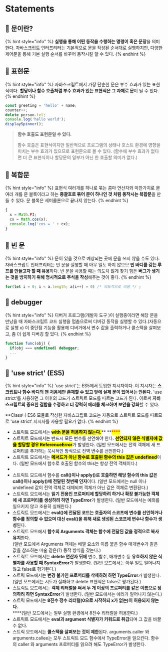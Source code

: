 # Statements

## 🐇 **문이란?**

{% hint style="info" %}
**실행을 통해 어떤 동작을 수행하는 명령어 혹은 문장**을 의미한다. 자바스크립트 인터프리터는 기본적으로 문을 작성된 순서대로 실행하지만, 다양한 제어문을 통해 기본 실행 순서를 바꾸어 동작시킬 할 수 있다.
{% endhint %}

## 🐇 표현문

{% hint style="info" %}
자바스크립트에서 가장 단순한 문은 부수 효과가 있는 표현식이다. **할당이나 함수 호출처럼 부수 효과가 있는 표현식은 그 자체로 문**이 될 수 있다.
{% endhint %}

```javascript
const greeting = 'hello' + name;
counter++;
delete person.tel;
console.log('hello world');
displaySpinner();
```

> **함수 호출도 표현문일 수 있다.**
>
> 함수 호출은 표현식이지만 일반적으로 프로그램의 상태나 호스트 환경에 영향을 미치는 부수 효과가 있으므로 표현문으로 볼 수 있다. (함수에 부수 효과가 없다면 더 큰 표현식이나 할당문의 일부가 아닌 한 호출할 의미가 없다.)

## 🐇 복합문

{% hint style="info" %}
표현식 여러개를 하나로 묶는 콤마 연산자와 마찬가지로 문 여러 개를 문 블록이라고 하는 **중괄호로 묶어 문이 하나인 것 처럼 동작시는 복합문**을 만들 수 있다. 문 블록은 세미콜론으로 끝나지 않는다.
{% endhint %}

```javascript
{
  x = Math.PI;
  cx = Math.cos(x);
  console.log('cos = ' + cx);
}
```

## 🐇 빈 문

{% hint style="info" %}
문이 있을 것으로 예상되는 곳에 문을 쓰지 않을 수도 있다. 자바스크립트 인터프리터는 빈 문을 실행할 때 아무 일도 하지 않으므 **빈 바디를 갖는 루프를 만들고자 할 때 유용**하다. 빈 문을 사용할 때는 의도치 않게 찾기 힘든 **버그가 생기는 것을 방지하기 위해 명시적으로 주석을 작성**해주는 것이 좋다.
{% endhint %}

```javascript
for(let i = 0; i < a.length; a[i++] = 0) /* 의도적으로 비움 */ ;
```

## 🐇 debugger

{% hint style="info" %}
디버거 프로그램(개발자 도구 )이 실행중이라면 해당 문을 만났을 때 자바스크립트 코드 실행을 멈춤으로써 디버깅 동작을 실행할 수 있다.(자동으로 실행 x) 이 중단점 기능을 활용해 디버거에서 변수 값을 출력하거나 콜스택을 살펴보고, 좀 더 쉽게 디버깅 할  있다.&#x20;
{% endhint %}

```javascript
function func(obj) {
  if(obj === undefined) debugger; 
  ...
}
```

## 🐇 'use strict' (ES5)

{% hint style="info" %}
'use strict'는 ES5에서 도입한 지시자이다. 이 지시자는 **스크립트나 함수 바디의 맨 처음에만 존재할 수 있고 앞에 실제 문이 있어서는 안된다.** 'use strict'를 사용하면 그 이후의 코드가 스트릭트 모드를 따르는 코드가 된다. 이로써 **자바스크립트의 중요한 결함을 수정하고 더 강력히 에러를 체크하며 보안을 강화**할 수 있다.



\*\*Class나 ES6 모듈로 작성한 자바스크립트 코드는 자동으로 스트릭트 모드를 따르므로 'use strict' 지시자를 사용할 필요가 없다.
{% endhint %}

* 스트릭트 모드에서는 <mark style="background-color:yellow;">**with 문을 허용하지 않는다.**</mark>** **<mark style="background-color:purple;"><mark style="color:red;background-color:yellow;">****<mark style="color:red;background-color:yellow;"></mark>&#x20;
* 스트릭트 모드에서는 반드시 모든 변수를 선언해야 한다. <mark style="background-color:yellow;">**선언되지 않은 식별자에 값을 할당할 경우 ReferenceError**</mark>가 발생한다. (일반 모드에서는 전역 객체에 새 프로퍼티를 추가하는 묵시적인 방식으로 전역 변수를 선언한다.)
* 스트릭트 모드에서는 <mark style="background-color:yellow;">**메서드가 아닌 함수로 호출된 함수의 this 값은 undefined**</mark>이다. (일반 모드에서 함수로 호출된 함수의 this는 항상 전역 객체이다.)&#x20;
*
* 스트릭트 모드에서 함수를 **call()이나 apply()로 호출하면 해당 함수의 this 값은 call()이나 apply()에 전달된 첫번째 인자**이다. (일반 모드에서는 null 이나 undefined 값이 전역 객체로 대체되며 객체가 아닌 값은 객체로 변환된다.)
* 스트릭트 모드에서는 **읽기 전용인 프로퍼티에 할당하려 하거나 확장 불가능한 객체에 새 프로퍼티를 생성하려 하면 TypeError**가 발생한다. (일반 모드에서는 예외를 일으키지 않고 조용히 실패한다.)
* 스트릭트 모드에서는 **eval()에 전달된 코드는 호출자의 스코프에 변수를 선언하거나 함수를 정의할 수 없으며 대신 eval()을 위해 새로 생성된 스코프에 변수나 함수가 생성**된다.&#x20;
* 스트릭트 모드에서 **함수의 Arguments 객체는 함수에 전달된 값을 정적으로 복사 유지**한다.\
  (일반 모드에서 Arguments 객체는 배열 요소와 이름 붙은 함수 매개변수가 같은 값을 참조하는 마술 같은(?) 동작 방식을 갖는다.)
* 스트릭트 모드에서는 **delete 연산자 뒤에** 변수, 함수, 매개변수 등 **유효하지 않은 식별자를 사용할 때 SyntaxError**가 발생한다. (일반 모드에서는 아무 일도 일어나지 않고 false로 평가된다.)
* 스트릭 모드에서는 **변경 불가인 프로퍼티를 삭제하려 하면 TypeError**가 발생한다.\
  (일반 모드에서는 시도가 실패하고 delete 표현식은 false로 평가된다.)
* 스트릭트 모드에서는 **객체 리터럴을 써서 두 개 이상의 프로퍼티를 같은 이름으로 정의하려 하면 SyntaxError**가 발생한다. (일반 모드에서는 에러가 일어나지 않는다.)
* 스트릭 모드에서는 **8진수 정수 리터럴(0으로 시작하되 x가 없는)이 허용되지 않는다.**\
  ****(일반 모드에서는 일부 실행 환경에서 8진수 리터럴을 허용한다.)
* 스트릭트 모드에서는 **eval과 argument 식별자가 키워드로 취급**되며 그 값을 바꿀 수 없다.
* 스트릭 모드에서는 **콜스택을 살펴보는 것이 제한**된다. arguments.caller 와 arguments.callee는 모두 스트릭트 모드 함수에서 TypeError을 일으킨다. 함수의 caller 와 arguments 프로퍼티를 읽으려 해도 TypeError가 발생한다.
